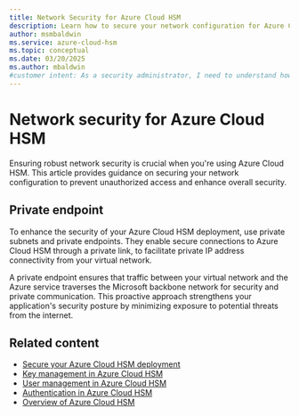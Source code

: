 ```yaml
---
title: Network Security for Azure Cloud HSM
description: Learn how to secure your network configuration for Azure Cloud HSM to prevent unauthorized access and enhance overall security.
author: msmbaldwin
ms.service: azure-cloud-hsm
ms.topic: conceptual
ms.date: 03/20/2025
ms.author: mbaldwin
#customer intent: As a security administrator, I need to understand how to secure my network configuration for Azure Cloud HSM so that I can prevent unauthorized access and enhance overall security.
---
```


# Network security for Azure Cloud HSM

Ensuring robust network security is crucial when you're using Azure Cloud HSM. This article provides guidance on securing your network configuration to prevent unauthorized access and enhance overall security.

## Private endpoint

To enhance the security of your Azure Cloud HSM deployment, use private subnets and private endpoints. They enable secure connections to Azure Cloud HSM through a private link, to facilitate private IP address connectivity from your virtual network.

A private endpoint ensures that traffic between your virtual network and the Azure service traverses the Microsoft backbone network for security and private communication. This proactive approach strengthens your application's security posture by minimizing exposure to potential threats from the internet.

## Related content

- [Secure your Azure Cloud HSM deployment](secure-cloud-hsm.md)
- [Key management in Azure Cloud HSM](key-management.md)
- [User management in Azure Cloud HSM](user-management.md)
- [Authentication in Azure Cloud HSM](authentication.md)
- [Overview of Azure Cloud HSM](overview.md)
